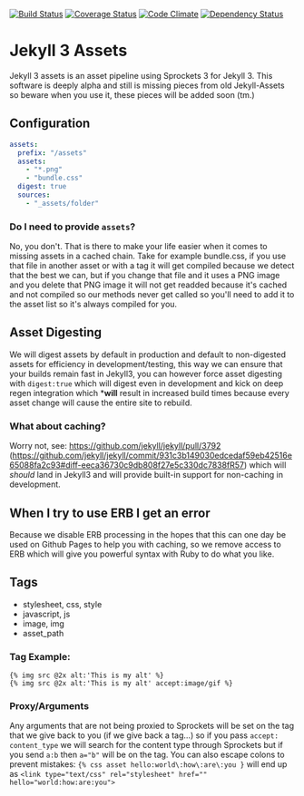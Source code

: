 [![Build Status](https://travis-ci.org/jekyll-assets/jekyll-assets.png?branch=master)](https://travis-ci.org/jekyll-assets/jekyll-assets) [![Coverage Status](https://coveralls.io/repos/jekyll-assets/jekyll-assets/badge.png?branch=master)](https://coveralls.io/r/jekyll-assets/jekyll-assets) [![Code Climate](https://codeclimate.com/github/jekyll-assets/jekyll-assets/badges/gpa.svg)](https://codeclimate.com/github/jekyll-assets/jekyll-assets) [![Dependency Status](https://gemnasium.com/jekyll-assets/jekyll-assets.svg)](https://gemnasium.com/jekyll-assets/jekyll-assets)

# Jekyll 3 Assets

Jekyll 3 assets is an asset pipeline using Sprockets 3 for Jekyll 3.  This
software is deeply alpha and still is missing pieces from old Jekyll-Assets
so beware when you use it, these pieces will be added soon (tm.)

## Configuration

```yaml
assets:
  prefix: "/assets"
  assets:
    - "*.png"
    - "bundle.css"
  digest: true
  sources:
    - "_assets/folder"
```

### Do I need to provide `assets`?

No, you don't.  That is there to make your life easier when it comes to
missing assets in a cached chain.  Take for example bundle.css, if you use
that file in another asset or with a tag it will get compiled because we
detect that the best we can, but if you change that file and it uses
a PNG image and you delete that PNG image it will not get readded because
it's cached and not compiled so our methods never get called so you'll
need to add it to the asset list so it's always compiled for you.

## Asset Digesting

We will digest assets by default in production and default to non-digested
assets for efficiency in development/testing, this way we can ensure that your
builds remain fast in Jekyll3, you can however force asset digesting with
`digest:true` which will digest even in development and kick on deep regen
integration which ***will** result in increased build times because every
asset change will cause the entire site to rebuild.

### What about caching?

Worry not, see: https://github.com/jekyll/jekyll/pull/3792 (https://github.com/jekyll/jekyll/commit/931c3b149030edcedaf59eb42516e65088fa2c93#diff-eeca36730c9db808f27e5c330dc7838fR57) which will *should* land in Jekyll3 and will provide built-in support
for non-caching in development.

## When I try to use ERB I get an error

Because we disable ERB processing in the hopes that this can one day be
used on Github Pages to help you with caching, so we remove access to ERB
which will give you powerful syntax with Ruby to do what you like.

## Tags

* stylesheet, css, style
* javascript, js
* image, img
* asset_path

### Tag Example:

```liquid
{% img src @2x alt:'This is my alt' %}
{% img src @2x alt:'This is my alt' accept:image/gif %}
```

### Proxy/Arguments

Any arguments that are not being proxied to Sprockets will be set on the tag
that we give back to you (if we give back a tag...) so if you pass `accept:
content_type` we will search for the content type through Sprockets but if you
send `a:b` then `a="b"` will be on the tag.  You can also escape colons to
prevent mistakes: `{% css asset hello:world\:how\:are\:you }` will end up
as `<link type="text/css" rel="stylesheet" href="" hello="world:how:are:you">`
